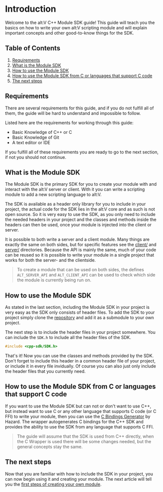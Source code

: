 # Introduction

Welcome to the alt:V C++ Module SDK guide! This guide will teach you the basics on how to write your own alt:V scripting module and will explain important concepts and other good-to-know things for the SDK.

## Table of Contents

1. [Requirements](#requirements)
2. [What is the Module SDK](#what-is-the-module-sdk)
3. [How to use the Module SDK](#how-to-use-the-module-sdk)
4. [How to use the Module SDK from C or languages that support C code](#how-to-use-the-module-sdk-from-c-or-languages-that-support-c-code)
5. [The next steps](#the-next-steps)

## Requirements

There are several requirements for this guide, and if you do not fulfill all of them, the guide will be hard to understand and impossible to follow.

Listed here are the requirements for working through this guide:

- Basic Knowledge of C++ or C
- Basic Knowledge of Git
- A text editor or IDE

If you fulfill all of these requirements you are ready to go to the next section, if not you should not continue.

## What is the Module SDK

The Module SDK is the primary SDK for you to create your module with and interact with the alt:V server or client.
With it you can write a scripting module to add a new scripting language to alt:V.

The SDK is available as a header only library for you to include in your project, the actual code for the SDK lies in the alt:V core and as such is not open source.
So it is very easy to use the SDK, as you only need to include the needed headers in your project and the classes and methods inside the headers can then be used,
once your module is injected into the client or server.

It is possible to both write a server and a client module. Many things are exactly the same on both sides, but for specific features see the [client/](client/) and [server/](server/)
directories.
Because the API is mainly the same, much of your code can be reused so it is possible to write your module in a single project that works for both the server- and the clientside.

> To create a module that can be used on both sides, the defines `ALT_SERVER_API` and `ALT_CLIENT_API` can be used to check which side the module is currently being run on.

## How to use the Module SDK

As stated in the last section, including the Module SDK in your project is very easy as the SDK only consists of header files.
To add the SDK to your project simply clone the [repository](https://github.com/altmp/cpp-sdk) and add it as a submodule to your own project.

The next step is to include the header files in your project somewhere. You can include the `SDK.h` to include all the header files of the SDK.
```c++
#include <cpp-sdk/SDK.h>
```

That's it! Now you can use the classes and methods provided by the SDK. Don't forget to include this header in a common header file of your project,
or include it in every file invidually.
Of course you can also just only include the header files that you currently need.

## How to use the Module SDK from C or languages that support C code

If you want to use the Module SDK but can not or don't want to use C++, but instead want to use C or any other language that supports C code (or C FFI) to write your module,
then you can use the [C Bindings Generator](https://github.com/7Hazard/altv-capi) by Hazard.
The wrapper autogenerates C bindings for the C++ SDK and provides the ability to use the SDK from any language that supports C FFI.

> The guide will assume that the SDK is used from C++ directly, when the C Wrapper is used there will be some changes needed, but the general concepts stay the same.

## The next steps

Now that you are familiar with how to include the SDK in your project, you can now begin using it and creating your module.
The next article will tell you the [first steps of creating your own module](first-steps.md).
